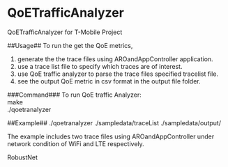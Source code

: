 QoETrafficAnalyzer
==================

QoETrafficAnalyzer for T-Mobile Project

##Usage##
To run the get the QoE metrics,  
1. generate the the trace files using AROandAppController application.  
2. use a trace list file to specify which traces are of interest.  
3. use QoE traffic analyzer to parse the trace files specified tracelist file.  
4. see the output QoE metric in csv format in the output file folder.  

###Command###
To run QoE traffic Analyzer:    
 make  
 ./qoetranalyzer <trace list file name> <output file folder name> 

##Example##
 ./qoetranalyzer ./sampledata/traceList ./sampledata/output/

The example includes two trace files using AROandAppController under network condition of WiFi and LTE respectively.



RobustNet
